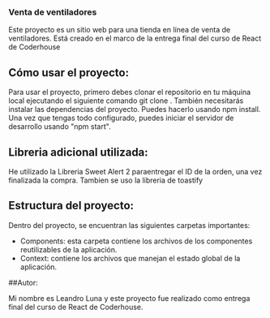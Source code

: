 ### Venta de ventiladores


Este proyecto es un sitio web para una tienda en línea de venta de ventiladores. Está creado en el marco de la entrega final del curso de React de Coderhouse

## Cómo usar el proyecto:

Para usar el proyecto, primero debes clonar el repositorio en tu máquina local ejecutando el siguiente comando git clone . También necesitarás instalar las dependencias del proyecto. Puedes hacerlo usando npm install. Una vez que tengas todo configurado, puedes iniciar el servidor de desarrollo usando "npm start".

## Libreria adicional utilizada:

He utilizado la Libreria Sweet Alert 2 paraentregar el ID de la orden, una vez finalizada la compra.
Tambien se uso la libreria de toastify

## Estructura del proyecto:
Dentro del proyecto, se encuentran las siguientes carpetas importantes:

- Components: esta carpeta contiene los archivos de los componentes reutilizables de la aplicación.
- Context: contiene los archivos que manejan el estado global de la aplicación.

##Autor:

Mi nombre es Leandro Luna y este proyecto fue realizado como entrega final del curso de React de Coderhouse.
